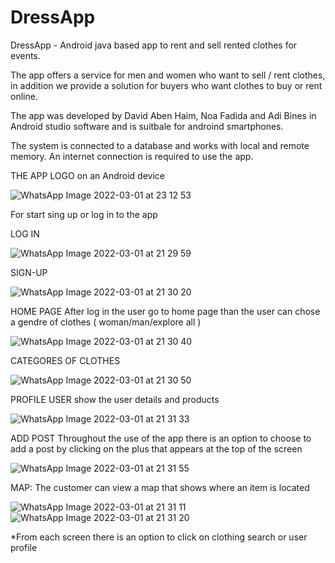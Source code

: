 # DressApp
DressApp - Android java based app to rent and sell rented clothes for events.

The app offers a service for men and women who want to sell / rent clothes, in addition we provide a solution for buyers who want clothes to buy or rent online.

The app was developed by David Aben Haim, Noa Fadida and Adi Bines in Android studio software and is suitbale for androind smartphones.

The system is connected to a database and works with local and remote memory. An internet connection is required to use the app.

THE APP LOGO
on an Android device

![WhatsApp Image 2022-03-01 at 23 12 53](https://user-images.githubusercontent.com/73758263/156249799-bdec9036-62c7-48b4-92b6-cbb8103fd1fa.jpeg)

For start sing up or log in to the app

LOG IN

![WhatsApp Image 2022-03-01 at 21 29 59](https://user-images.githubusercontent.com/73758263/156248825-485bad0b-d030-4ae2-a770-56bdfc2e4648.jpeg)


SIGN-UP

![WhatsApp Image 2022-03-01 at 21 30 20](https://user-images.githubusercontent.com/73758263/156248864-45e82144-fe03-4eec-a0c0-2217778d1812.jpeg)

HOME PAGE 
After log in the user go to home page than the user can chose a gendre of clothes ( woman/man/explore all )

![WhatsApp Image 2022-03-01 at 21 30 40](https://user-images.githubusercontent.com/73758263/156248881-dae98d3e-5ccc-4722-82ac-bc7130eddede.jpeg)


CATEGORES OF CLOTHES

![WhatsApp Image 2022-03-01 at 21 30 50](https://user-images.githubusercontent.com/73758263/156249247-34997011-8195-4c67-9218-3674747af9b7.jpeg)

PROFILE USER 
show the user details and products

![WhatsApp Image 2022-03-01 at 21 31 33](https://user-images.githubusercontent.com/73758263/156249031-bf4b98eb-c20d-4cd7-b028-e100325cac8c.jpeg)


ADD POST
Throughout the use of the app there is an option to choose to add a post by clicking on the plus that appears at the top of the screen

![WhatsApp Image 2022-03-01 at 21 31 55](https://user-images.githubusercontent.com/73758263/156249139-09a7442b-78a3-43c9-badd-f82fede38cd1.jpeg)

MAP:
The customer can view a map that shows where an item is located

![WhatsApp Image 2022-03-01 at 21 31 11](https://user-images.githubusercontent.com/73758263/156250930-514afee6-17f9-47b3-a63f-9f6ec4d8f667.jpeg)
![WhatsApp Image 2022-03-01 at 21 31 20](https://user-images.githubusercontent.com/73758263/156250951-c81042d0-c90a-4710-a488-f6f1168c37a1.jpeg)
 
*From each screen there is an option to click on clothing search or user profile
